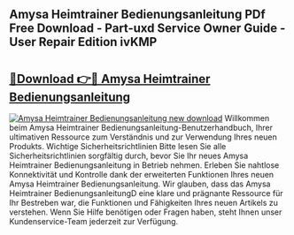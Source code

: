## Amysa Heimtrainer Bedienungsanleitung PDf Free Download - Part-uxd Service Owner Guide - User Repair Edition ivKMP

# <h2><a href="http://df454e.blite.top/?on=Amysa+Heimtrainer+Bedienungsanleitung">🔗Download 👉🔴 Amysa Heimtrainer Bedienungsanleitung</a></h2>

[![Amysa Heimtrainer Bedienungsanleitung new download](https://i.imgur.com/lujVjoI.png)](http://df454e.blite.top/?on=Amysa+Heimtrainer+Bedienungsanleitung)
Willkommen beim Amysa Heimtrainer Bedienungsanleitung-Benutzerhandbuch, Ihrer ultimativen Ressource zum Verständnis und zur Verwendung Ihres neuen Produkts. Wichtige Sicherheitsrichtlinien Bitte lesen Sie alle Sicherheitsrichtlinien sorgfältig durch, bevor Sie Ihr neues Amysa Heimtrainer Bedienungsanleitung in Betrieb nehmen. Erleben Sie nahtlose Konnektivität und Kontrolle dank der erweiterten Funktionen Ihres neuen Amysa Heimtrainer Bedienungsanleitung. Wir glauben, dass das Amysa Heimtrainer BedienungsanleitungD eine klare und prägnante Ressource für Ihr Bestreben war, die Funktionen und Fähigkeiten Ihres neuen Artikels zu verstehen. Wenn Sie Hilfe benötigen oder Fragen haben, steht Ihnen unser Kundenservice-Team jederzeit zur Verfügung.
